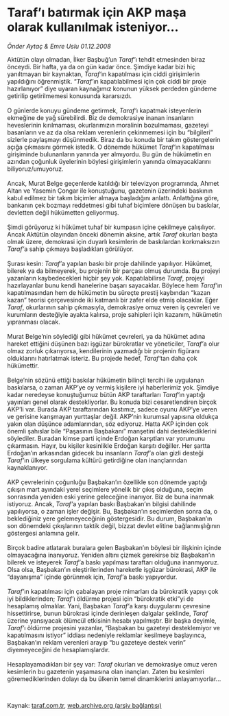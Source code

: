 # Taraf’ı batırmak için AKP maşa olarak kullanılmak isteniyor...

*Önder Aytaç & Emre Uslu 01.12.2008*

<div class="taraf_structure_2col_1zq">
<div class="margen_n">



 <p>Aktütün olayı olmadan, İlker Başbuğ’un <i>Taraf’</i>ı tehdit etmesinden biraz önceydi. Bir hafta, ya da on gün kadar önce. Şimdiye kadar bizi hiç yanıltmayan bir kaynaktan, <i>Taraf’</i>ın kapatılması için ciddi girişimlerin yapıldığını öğrenmiştik. “<i>Taraf’</i>ın kapatılabilmesi için çok ciddi bir proje hazırlanıyor” diye uyaran kaynağımız konunun yüksek perdeden gündeme getirilip getirilmemesi konusunda kararsızdı. <br/><br/>O günlerde konuyu gündeme getirmek, <i>Taraf’</i>ı kapatmak isteyenlerin ekmeğine de yağ sürebilirdi. Biz de demokrasiye inanan insanların heveslerinin kırılmaması, okurlarımızın moralinin bozulmaması, gazeteyi basanların ve az da olsa reklam verenlerin çekinmemesi için bu “bilgileri” sizlerle paylaşmayı düşünmedik. Biraz da bu konuda bir takım göstergelerin açığa çıkmasını görmek istedik. O dönemde hükümet <i>Taraf’</i>ın kapatılması girişiminde bulunanların yanında yer almıyordu. Bu gün de hükümetin en azından çoğunluk üyelerinin böylesi girişimlerin yanında olmayacaklarını biliyoruz/umuyoruz. <br/><br/>Ancak, Murat Belge geçenlerde katıldığı bir televizyon programında, Ahmet Altan ve Yasemin Çongar ile konuştuğunu, gazetenin üzerindeki baskının kabul edilmez bir takım biçimler almaya başladığını anlattı. Anlattığına göre, bankanın çek bozmayı reddetmesi gibi tuhaf biçimlere dönüşen bu baskılar, devletten değil hükümetten geliyormuş. <br/><br/>Şimdi görüyoruz ki hükümet tuhaf bir kumpasın içine çekilmeye çalışılıyor. Ancak Aktütün olayından önceki dönemin aksine, artık <i>Taraf</i> okurları başta olmak üzere, demokrasi için duyarlı kesimlerin de baskılardan korkmaksızın <i>Taraf’</i>a sahip çıkmaya başladıkları görülüyor. <br/><br/>Şurası kesin: <i>Taraf’</i>a yapılan baskı bir proje dahilinde yapılıyor. Hükümet, bilerek ya da bilmeyerek, bu projenin bir parçası olmuş durumda. Bu projeyi yazanların kaybedecekleri hiçbir şey yok. Kapatılabilirse <i>Taraf</i>, projeyi hazırlayanlar bunu kendi hanelerine başarı sayacaklar. Böylece hem <i>Taraf’</i>ın kapatılmasından hem de hükümetin bu süreçte prestij kaybından “kazan kazan” teorisi çerçevesinde iki katmanlı bir zafer elde etmiş olacaklar. Eğer <i>Taraf</i>, okurlarının sahip çıkmasıyla, demokrasiye omuz veren iş çevreleri ve kurumların desteğiyle ayakta kalırsa, proje sahipleri için kazanım, hükümetin yıpranması olacak. <br/><br/>Murat Belge’nin söylediği gibi hükümet çevreleri, ya da hükümet adına hareket ettiğini düşünen bazı işgüzar bürokratlar ve yöneticiler, <i>Taraf’</i>a olur olmaz zorluk çıkarıyorsa, kendilerinin yazmadığı bir projenin figüranı olduklarını hatırlatmak isteriz. Bu projede hedef, <i>Taraf’</i>tan daha çok hükümettir. <br/><br/>Belge’nin sözünü ettiği baskılar hükümetin bilinçli tercihi ile uygulanan baskılarsa, o zaman AKP’ye oy vermiş kişilere iyi haberlerimiz yok. Şimdiye kadar neredeyse konuştuğumuz bütün AKP taraftarları <i>Taraf’</i>ın yaptığı yayınları genel olarak destekliyorlar. Bu konuda bizi cesaretlendiren birçok AKP’li var. Burada AKP taraftarından kastımız, sadece oyunu AKP’ye veren ve gerisine karışmayan yurttaşlar değil. AKP’nin kurumsal yapısına oldukça yakın olan düşünce adamlarından, söz ediyoruz. Hatta AKP içinden çok önemli şahıslar bile “Paşasının Başbakanı” manşetini dahi desteklediklerini söylediler. Buradan kimse parti içinde Erdoğan karşıtları var yorumunu çıkarmasın. Hayır, bu kişiler kesinlikle Erdoğan karşıtı değiller. Her şartta Erdoğan’ın arkasından gidecek bu insanların <i>Taraf’</i>a olan gizli desteği <i>Taraf’</i>ın ülkeye sorgulama kültürü getirdiğine olan inançlarından kaynaklanıyor. <br/><br/>AKP çevrelerinin çoğunluğu Başbakan’ın özellikle son dönemde yaptığı çıkışın mart ayındaki yerel seçimlere yönelik bir çıkış olduğuna, seçim sonrasında yeniden eski yerine geleceğine inanıyor. Biz de buna inanmak istiyoruz. Ancak, <i>Taraf’</i>a yapılan baskı Başbakan’ın bilgisi dahilinde yapılıyorsa, o zaman işler değişir. Bu, Başbakan’ın seçimlerden sonra da, o beklediğiniz yere gelemeyeceğinin göstergesidir. Bu durum, Başbakan’ın son dönemdeki çıkışlarının taktik değil, bizzat devlet elitine bağlanmışlığının göstergesi anlamına gelir. <br/><br/>Birçok badire atlatarak buralara gelen Başbakan’ın böylesi bir ilişkinin içinde olmayacağına inanıyoruz. Yeniden altını çizmek gerekirse biz Başbakan’ın bilerek ve isteyerek <i>Taraf’</i>a baskı yapılması taraftarı olduğuna inanmıyoruz. Olsa olsa, Başbakan’ın eleştirilerinden hareketle işgüzar bürokrasi, AKP ile “dayanışma” içinde görünmek için, <i>Taraf’</i>a baskı yapıyordur. <i><br/><br/>Taraf’</i>ın kapatılması için çabalayan proje mimarları da bürokratik yapıyı çok iyi bildiklerinden; <i>Taraf’</i>ı öldürme projesi için “bürokratik etki”yi de hesaplamış olmalılar. Yani, Başbakan <i>Taraf’</i>a karşı duygularını çevresine hissettirirse, bunun bürokrasi içinde derinleşen dalgalar şeklinde, <i>Taraf</i> üzerine yansıyacak ölümcül etkisinin hesabı yapılmıştır. Bir başka deyimle, <i>Taraf’</i>ı öldürme projesini yazanlar, “Başbakan bu gazeteyi desteklemiyor ve kapatılmasını istiyor” iddiası nedeniyle reklamlar kesilmeye başlayınca, Başbakan’ın reklam verenleri arayıp “bu gazeteye destek verin” diyemeyeceğini de hesaplamışlardır. <br/><br/>Hesaplayamadıkları bir şey var: <i>Taraf</i> okurları ve demokrasiye omuz veren kesimlerin bu gazetenin yaşamasına olan inançları. Zaten bu kesimleri göremediklerinden dolayı da bu ülkenin temel dinamiklerini anlayamıyorlar...</p>

<br/>


<div id="taraf_not">
</div>

</div>


</div>

Kaynak: [taraf.com.tr](http://www.taraf.com.tr:80/makale/2912.htm), [web.archive.org (arşiv bağlantısı)](http://web.archive.org/web/20090422061927/http://www.taraf.com.tr:80/makale/2912.htm)

